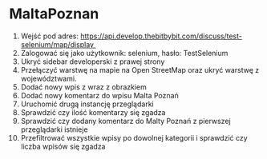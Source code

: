 # MaltaPoznan
1. Wejść pod adres: https://api.develop.thebitbybit.com/discuss/test-selenium/map/display 
2. Zalogować się jako użytkownik: selenium, hasło: TestSelenium
3. Ukryć sidebar developerski z prawej strony
4. Przełączyć warstwę na mapie na Open StreetMap oraz ukryć warstwę z województwami.
5. Dodać nowy wpis z wraz z obrazkiem
6. Dodać nowy komentarz do wpisu Malta Poznań
7. Uruchomić drugą instancję przeglądarki 
8. Sprawdzić czy ilość komentarzy się zgadza 
9. Sprawdzić czy dodany komentarz do Malty Poznań z pierwszej przeglądarki istnieje
10. Przefiltrować wszystkie wpisy po dowolnej kategorii i sprawdzić czy liczba wpisów się zgadza

